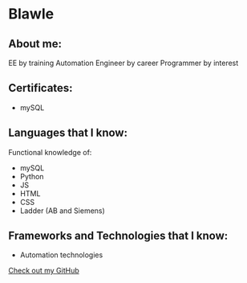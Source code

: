 # Blawle

## About me:

EE by training
Automation Engineer by career
Programmer by interest

## Certificates:
- mySQL

## Languages that I know:
Functional knowledge of:
- mySQL
- Python
- JS
- HTML
- CSS
- Ladder (AB and Siemens)



## Frameworks and Technologies that I know:
- Automation technologies


[Check out my GitHub](https://github.com/blawle)
